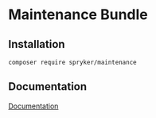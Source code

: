 # Maintenance Bundle

## Installation

```
composer require spryker/maintenance
```

## Documentation

[Documentation](https://spryker.github.io)
